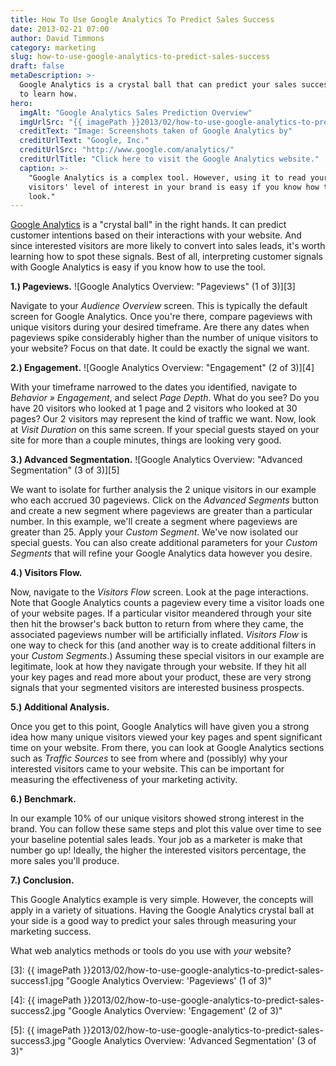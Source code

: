 ```yaml
---
title: How To Use Google Analytics To Predict Sales Success
date: 2013-02-21 07:00
author: David Timmons
category: marketing
slug: how-to-use-google-analytics-to-predict-sales-success
draft: false
metaDescription: >-
  Google Analytics is a crystal ball that can predict your sales success. Take a few minutes
  to learn how.
hero:
  imgAlt: "Google Analytics Sales Prediction Overview"
  imgUrlSrc: "{{ imagePath }}2013/02/how-to-use-google-analytics-to-predict-sales-success0.jpg"
  creditText: "Image: Screenshots taken of Google Analytics by"
  creditUrlText: "Google, Inc."
  creditUrlSrc: "http://www.google.com/analytics/"
  creditUrlTitle: "Click here to visit the Google Analytics website."
  caption: >-
    "Google Analytics is a complex tool. However, using it to read your
    visitors' level of interest in your brand is easy if you know how to
    look."
---
```


[Google Analytics][] is a "crystal ball" in the right hands. It can
predict customer intentions based on their interactions with your
website. And since interested visitors are more likely to convert into
sales leads, it's worth learning how to spot these signals. Best of all,
interpreting customer signals with Google Analytics is easy if you know
how to use the tool.

**1.) Pageviews.**
![Google Analytics Overview: "Pageviews" (1 of 3)][3]

Navigate to your *Audience Overview* screen. This is typically the
default screen for Google Analytics. Once you're there, compare
pageviews with unique visitors during your desired timeframe. Are there
any dates when pageviews spike considerably higher than the number of
unique visitors to your website? Focus on that date. It could be exactly
the signal we want.

**2.) Engagement.**
![Google Analytics Overview: "Engagement" (2 of 3)][4]

With your timeframe narrowed to the dates you identified, navigate to
*Behavior » Engagement*, and select *Page Depth*. What do you see? Do
you have 20 visitors who looked at 1 page and 2 visitors who looked at
30 pages? Our 2 visitors may represent the kind of traffic we want. Now,
look at *Visit Duration* on this same screen. If your special guests
stayed on your site for more than a couple minutes, things are looking
very good.

**3.) Advanced Segmentation.**
![Google Analytics Overview: "Advanced Segmentation" (3 of 3)][5]

We want to isolate for further analysis the 2 unique visitors in our
example who each accrued 30 pageviews. Click on the *Advanced Segments*
button and create a new segment where pageviews are greater than a
particular number. In this example, we'll create a segment where
pageviews are greater than 25. Apply your *Custom Segment*. We've now
isolated our special guests. You can also create additional parameters
for your *Custom Segments* that will refine your Google Analytics data
however you desire.

**4.) Visitors Flow.**

Now, navigate to the *Visitors Flow* screen. Look at the page
interactions. Note that Google Analytics counts a pageview every time a
visitor loads one of your website pages. If a particular visitor
meandered through your site then hit the browser's back button to return
from where they came, the associated pageviews number will be
artificially inflated. *Visitors Flow* is one way to check for this (and
another way is to create additional filters in your *Custom Segments*.)
Assuming these special visitors in our example are legitimate, look at
how they navigate through your website. If they hit all your key pages
and read more about your product, these are very strong signals that
your segmented visitors are interested business prospects.

**5.) Additional Analysis.**

Once you get to this point, Google Analytics will have given you a
strong idea how many unique visitors viewed your key pages and spent
significant time on your website. From there, you can look at Google
Analytics sections such as *Traffic Sources* to see from where and
(possibly) why your interested visitors came to your website. This can
be important for measuring the effectiveness of your marketing activity.

**6.) Benchmark.**

In our example 10% of our unique visitors showed strong interest in the
brand. You can follow these same steps and plot this value over time to
see your baseline potential sales leads. Your job as a marketer is make
that number go up! Ideally, the higher the interested visitors
percentage, the more sales you'll produce.

**7.) Conclusion.**

This Google Analytics example is very simple. However, the concepts will
apply in a variety of situations. Having the Google Analytics crystal
ball at your side is a good way to predict your sales through measuring
your marketing success.

What web analytics methods or tools do you use with *your* website?


[3]: {{ imagePath }}2013/02/how-to-use-google-analytics-to-predict-sales-success1.jpg "Google Analytics Overview: 'Pageviews' (1 of 3)"

[4]: {{ imagePath }}2013/02/how-to-use-google-analytics-to-predict-sales-success2.jpg "Google Analytics Overview: 'Engagement' (2 of 3)"

[5]: {{ imagePath }}2013/02/how-to-use-google-analytics-to-predict-sales-success3.jpg "Google Analytics Overview: 'Advanced Segmentation' (3 of 3)"

[Google Analytics]: http://www.google.com/analytics/ "Click here to visit the Google Analytics website."
